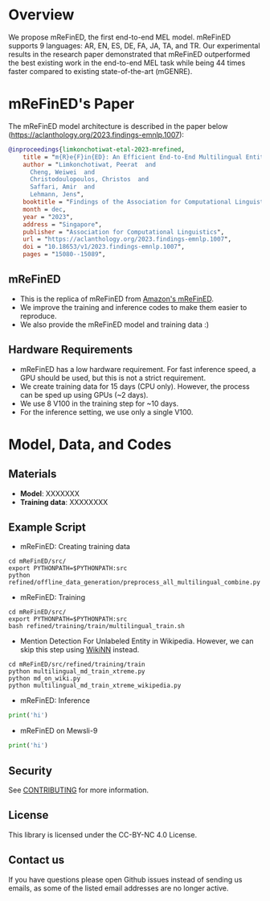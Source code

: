 # Overview
We propose mReFinED, the first end-to-end MEL model. mReFinED supports 9 languages: AR, EN, ES, DE, FA, JA, TA, and TR. Our experimental results in the research paper demonstrated that mReFinED outperformed the best existing work in the end-to-end MEL task while being 44 times faster compared to existing state-of-the-art (mGENRE).

# mReFinED's Paper
The mReFinED model architecture is described in the paper below (https://aclanthology.org/2023.findings-emnlp.1007):
```bibtex
@inproceedings{limkonchotiwat-etal-2023-mrefined,
    title = "m{R}e{F}in{ED}: An Efficient End-to-End Multilingual Entity Linking System",
    author = "Limkonchotiwat, Peerat  and
      Cheng, Weiwei  and
      Christodoulopoulos, Christos  and
      Saffari, Amir  and
      Lehmann, Jens",
    booktitle = "Findings of the Association for Computational Linguistics: EMNLP 2023",
    month = dec,
    year = "2023",
    address = "Singapore",
    publisher = "Association for Computational Linguistics",
    url = "https://aclanthology.org/2023.findings-emnlp.1007",
    doi = "10.18653/v1/2023.findings-emnlp.1007",
    pages = "15080--15089",
```

## mReFinED
- This is the replica of mReFinED from [Amazon's mReFinED](https://github.com/amazon-science/ReFinED/tree/mrefined).
- We improve the training and inference codes to make them easier to reproduce.
- We also provide the mReFinED model and training data :) 

## Hardware Requirements
- mReFinED has a low hardware requirement. For fast inference speed, a GPU should be used, but this is not a strict requirement.
- We create training data for 15 days (CPU only). However, the process can be sped up using GPUs (~2 days).
- We use 8 V100 in the training step for ~10 days.
- For the inference setting, we use only a single V100.

# Model, Data, and Codes

## Materials
- **Model**: XXXXXXX
- **Training data**: XXXXXXXX

## Example Script
- mReFinED: Creating training data
```
cd mReFinED/src/
export PYTHONPATH=$PYTHONPATH:src
python refined/offline_data_generation/preprocess_all_multilingual_combine.py
```
- mReFinED: Training
```
cd mReFinED/src/
export PYTHONPATH=$PYTHONPATH:src
bash refined/training/train/multilingual_train.sh
```
- Mention Detection For Unlabeled Entity in Wikipedia. However, we can skip this step using [WikiNN](https://huggingface.co/Babelscape/wikineural-multilingual-ner) instead.
```
cd mReFinED/src/refined/training/train
python multilingual_md_train_xtreme.py
python md_on_wiki.py
python multilingual_md_train_xtreme_wikipedia.py
```
- mReFinED: Inference
```python
print('hi')
```
- mReFinED on Mewsli-9
```python
print('hi')
```  
 
## Security

See [CONTRIBUTING](CONTRIBUTING.md#security-issue-notifications) for more information.

## License

This library is licensed under the CC-BY-NC 4.0 License.

## Contact us
If you have questions please open Github issues instead of sending us emails, as some of the listed email addresses are no longer active.
